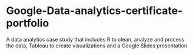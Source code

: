 # Google-Data-analytics-certificate-portfolio
A data analytics case study that includes R to clean, analyze and process the data, Tableau to create visualizations and a Google Slides presentation

